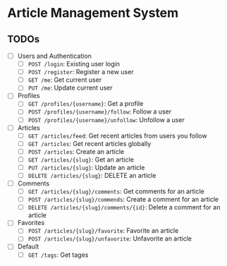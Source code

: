 # Article Management System

## TODOs

- [ ] Users and Authentication
  - [ ] `POST /login`: Existing user login
  - [ ] `POST /register`: Register a new user
  - [ ] `GET /me`: Get current user
  - [ ] `PUT /me`: Update current user
- [ ] Profiles
  - [ ] `GET /profiles/{username}`: Get a profile
  - [ ] `POST /profiles/{username}/follow`: Follow a user
  - [ ] `POST /profiles/{username}/unfollow`: Unfollow a user
- [ ] Articles
  - [ ] `GET /articles/feed`: Get recent articles from users you follow
  - [ ] `GET /articles`: Get recent articles globally
  - [ ] `POST /articles`: Create an article
  - [ ] `GET /articles/{slug}`: Get an article
  - [ ] `PUT /articles/{slug}`: Update an article
  - [ ] `DELETE /articles/{slug}`: DELETE an article
- [ ] Comments
  - [ ] `GET /articles/{slug}/comments`: Get comments for an article
  - [ ] `POST /articles/{slug}/commends`: Create a comment for an article
  - [ ] `DELETE /articles/{slug}/comments/{id}`: Delete a comment for an article
- [ ] Favorites
  - [ ] `POST /articles/{slug}/favorite`: Favorite an article
  - [ ] `POST /articles/{slug}/unfavorite`: Unfavorite an article
- [ ] Default
  - [ ] `GET /tags`: Get tages
